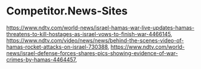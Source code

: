 # Competitor.News-Sites
https://www.ndtv.com/world-news/israel-hamas-war-live-updates-hamas-threatens-to-kill-hostages-as-israel-vows-to-finish-war-4466145, https://www.ndtv.com/video/news/news/behind-the-scenes-video-of-hamas-rocket-attacks-on-israel-730388, https://www.ndtv.com/world-news/israel-defense-forces-shares-pics-showing-evidence-of-war-crimes-by-hamas-4464457,
